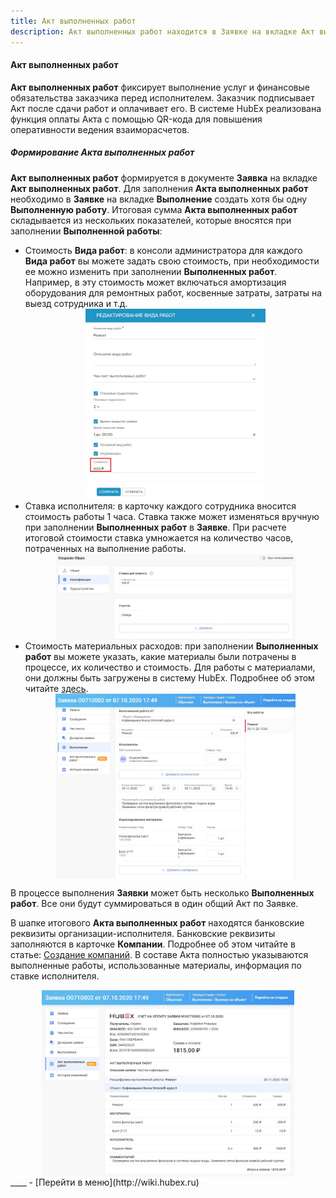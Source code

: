 ```yaml
---
title: Акт выполненных работ
description: Акт выполненных работ находится в Заявке на вкладке Акт выполненных работ. Для формирования Акта необходимо создать в Заявке хотя бы одну выполненную работу на вкладке Выполнение. Итоговая сумма Акта скалдывается из показателей, внесенных в выполненные работы.
---
```


#### Акт выполненных работ

<html>
<meta charset="utf-8">
</html>

<body>
<p><strong>Акт выполненных работ</strong> фиксирует выполнение услуг и финансовые обязательства заказчика перед исполнителем. Заказчик
    подписывает Акт после сдачи работ и оплачивает его. В системе HubEx реализована функция оплаты Акта с помощью
    QR-кода для повышения оперативности ведения взаиморасчетов.</p>

<h5 id="act">Формирование Акта выполненных работ</h5>
<p><strong>Акт выполненных работ</strong> формируется в документе <strong>Заявка</strong> на вкладке <strong>Акт выполненных работ</strong>. Для заполнения <strong>Акта выполненных работ</strong> необходимо в <strong>Заявке</strong> на вкладке <strong>Выполнение</strong> создать хотя бы
    одну <strong>Выполненную работу</strong>. Итоговая сумма <strong>Акта выполненных работ</strong> складывается из нескольких показателей, которые
    вносятся при заполнении <strong>Выполненной работы</strong>:</p>
<ul>
    <li>Стоимость <strong>Вида работ</strong>: в консоли администратора для каждого <strong>Вида работ</strong> вы можете задать свою стоимость, при
        необходимости ее можно изменить при заполнении <strong>Выполненных работ</strong>. Например, в эту
        стоимость может включаться амортизация оборудования для ремонтных работ, косвенные затраты, затраты на выезд
        сотрудника и т.д.
    </li>
    <div>
        <img style="margin: 0 auto; display: block; max-width: 60%;"
             src="/attachments/images/FAQ/USER/ActOFAcceptance/WorkRate.jpg"/>
    </div>
    <li>Ставка исполнителя: в карточку каждого сотрудника вносится стоимость работы 1 часа. Ставка также может
        изменяться вручную при заполнении <strong>Выполненных работ</strong> в <strong>Заявке</strong>. При расчете итоговой стоимости ставка умножается
        на количество часов, потраченных на выполнение работы.
    </li>
    <div>
        <img style="margin: 0 auto; display: block; max-width: 80%;"
             src="/attachments/images/FAQ/USER/ActOFAcceptance/EngineerRate.jpg"/>
    </div>
    <li>Стоимость материальных расходов: при заполнении <strong>Выполненных работ</strong> вы можете указать, какие материалы были
        потрачены в процессе, их количество и стоимость. Для работы с материалами, они должны быть загружены в систему
        HubEx. Подробнее об этом читайте <a href="https://wiki.hubex.ru/docs/FAQ/RU/user/Materials.html">здесь</a>.
    </li>
    <div>
        <img style="margin: 0 auto; display: block; max-width: 80%;"
             src="/attachments/images/FAQ/USER/ActOFAcceptance/Works.jpg"/>
    </div>
</ul>

<p>В процессе выполнения <strong>Заявки</strong> может быть несколько <strong>Выполненных работ</strong>. Все они будут суммироваться в один общий Акт по
    Заявке.</p>
<p>В шапке итогового <strong>Акта выполненных работ</strong> находятся банковские реквизиты
    организации-исполнителя. Банковские реквизиты заполняются в карточке <strong>Компании</strong>. Подробнее об этом читайте в статье: <a
            href="https://wiki.hubex.ru/docs/FAQ/RU/user/CreatingCompany.html">Создание компаний</a>.
    В составе Акта полностью указываются выполненные работы, использованные материалы, информация по ставке исполнителя.
</p>

<div>
    <img style="margin: 0 auto; display: block; max-width: 80%;"
         src="/attachments/images/FAQ/USER/ActOFAcceptance/Act.jpg"/>
</div>
</body>
<!--<h5 id="payment">Счет на оплату заказчику и оплата Акта</h5>
ДОБАВИТЬ КОГДА ПОЯВЯТСЯ ОБНОВЛЕНИЯ!!!!!!!!!!!!!!-->
____
- [Перейти в меню](http://wiki.hubex.ru)
